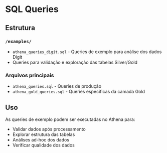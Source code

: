 # SQL Queries

## Estrutura

### `/examples/`
- `athena_queries_digit.sql` - Queries de exemplo para análise dos dados Digit
- Queries para validação e exploração das tabelas Silver/Gold

### Arquivos principais
- `athena_queries.sql` - Queries de produção
- `athena_gold_queries.sql` - Queries específicas da camada Gold

## Uso

As queries de exemplo podem ser executadas no Athena para:
- Validar dados após processamento
- Explorar estrutura das tabelas
- Análises ad-hoc dos dados
- Verificar qualidade dos dados